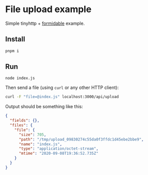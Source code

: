 # File upload example

Simple tinyhttp + [formidable](https://github.com/node-formidable/formidable) example.

## Install

```sh
pnpm i
```

## Run

```
node index.js
```

Then send a file (using `curl` or any other HTTP client):

```sh
curl -F "file=@index.js" localhost:3000/api/upload
```

Output should be something like this:

```json
{
  "fields": {},
  "files": {
    "file": {
      "size": 705,
      "path": "/tmp/upload_09830274c55da0f3ffdc1d45ebe2bbe9",
      "name": "index.js",
      "type": "application/octet-stream",
      "mtime": "2020-09-08T19:36:52.735Z"
    }
  }
}
```
